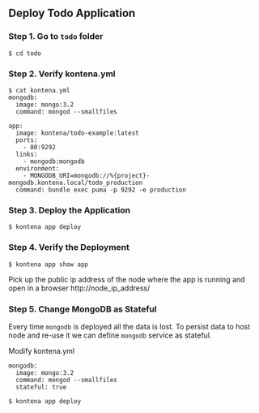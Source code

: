 ## Deploy Todo Application

### Step 1. Go to `todo` folder

```
$ cd todo
```

### Step 2. Verify kontena.yml

```
$ cat kontena.yml
mongodb:
  image: mongo:3.2
  command: mongod --smallfiles

app:
  image: kontena/todo-example:latest
  ports:
    - 80:9292
  links:
    - mongodb:mongodb
  environment:
    - MONGODB_URI=mongodb://%{project}-mongodb.kontena.local/todo_production
  command: bundle exec puma -p 9292 -e production
```

### Step 3. Deploy the Application

```
$ kontena app deploy
```

### Step 4. Verify the Deployment

```
$ kontena app show app
```

Pick up the public ip address of the node where the app is running and open in a browser http://node_ip_address/


### Step 5. Change MongoDB as Stateful

Every time `mongodb` is deployed all the data is lost. To persist data to host node and re-use it we can define `mongodb` service as stateful.

Modify kontena.yml

```
mongodb:
  image: mongo:3.2
  command: mongod --smallfiles
  stateful: true
```

```
$ kontena app deploy
```
